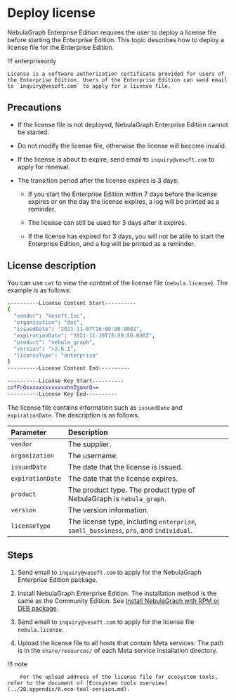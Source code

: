 # Deploy license

NebulaGraph Enterprise Edition requires the user to deploy a license file before starting the Enterprise Edition. This topic describes how to deploy a license file for the Enterprise Edition.

!!! enterpriseonly

    License is a software authorization certificate provided for users of the Enterprise Edition. Users of the Enterprise Edition can send email to `inquiry@vesoft.com` to apply for a license file.

## Precautions

- If the license file is not deployed, NebulaGraph Enterprise Edition cannot be started.

- Do not modify the license file, otherwise the license will become invalid.

- If the license is about to expire, send email to `inquiry@vesoft.com` to apply for renewal.

- The transition period after the license expires is 3 days:

  - If you start the Enterprise Edition within 7 days before the license expires or on the day the license expires, a log will be printed as a reminder.

  - The license can still be used for 3 days after it expires.

  - If the license has expired for 3 days, you will not be able to start the Enterprise Edition, and a log will be printed as a reminder.

## License description

You can use `cat` to view the content of the license file (`nebula.license`). The example is as follows:

```bash
----------License Content Start----------
{
  "vendor": "Vesoft_Inc",
  "organization": "doc",
  "issuedDate": "2021-11-07T16:00:00.000Z",
  "expirationDate": "2021-11-30T15:59:59.000Z",
  "product": "nebula_graph",
  "version": ">2.6.1",
  "licenseType": "enterprise"
}
----------License Content End----------

----------License Key Start----------
cofFcOxxxxxxxxxxxxxhnZgaxrQ==
----------License Key End----------
```

The license file contains information such as `issuedDate` and `expirationDate`. The description is as follows.

|Parameter|Description|
|:---|:---|
|`vendor`|The supplier.|
|`organization`|The username.|
|`issuedDate`|The date that the license is issued. |
|`expirationDate`|The date that the license expires.|
|`product`|The product type. The product type of NebulaGraph is `nebula_graph`.|
|`version`|The version information.|
|`licenseType`|The license type, including `enterprise`, `samll_bussiness`, `pro`, and `individual`. |

## Steps

1. Send email to `inquiry@vesoft.com` to apply for the NebulaGraph Enterprise Edition package.

2. Install NebulaGraph Enterprise Edition. The installation method is the same as the Community Edition. See [Install NebulaGraph with RPM or DEB package](2.compile-and-install-nebula-graph/2.install-nebula-graph-by-rpm-or-deb.md).

3. Send email to `inquiry@vesoft.com` to apply for the license file `nebula.license`.

4. Upload the license file to all hosts that contain Meta services. The path is in the `share/resources/` of each Meta service installation directory.

  !!! note

        For the upload address of the license file for ecosystem tools, refer to the document of [Ecosystem tools overview](../20.appendix/6.eco-tool-version.md).
